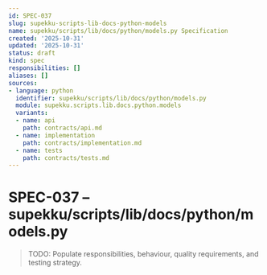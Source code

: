```yaml
---
id: SPEC-037
slug: supekku-scripts-lib-docs-python-models
name: supekku/scripts/lib/docs/python/models.py Specification
created: '2025-10-31'
updated: '2025-10-31'
status: draft
kind: spec
responsibilities: []
aliases: []
sources:
- language: python
  identifier: supekku/scripts/lib/docs/python/models.py
  module: supekku.scripts.lib.docs.python.models
  variants:
  - name: api
    path: contracts/api.md
  - name: implementation
    path: contracts/implementation.md
  - name: tests
    path: contracts/tests.md
---
```


# SPEC-037 – supekku/scripts/lib/docs/python/models.py

> TODO: Populate responsibilities, behaviour, quality requirements, and testing strategy.
